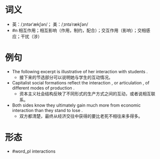 # 词义
- 英：/ˌɪntərˈækʃən/； 美：/ˌɪntəˈrækʃən/
- #n 相互作用；相互影响（作用，制约，配合）；交互作用（影响）；交相感应；干扰（涉）
# 例句
- The following excerpt is illustrative of her interaction with students .
	- 接下来的节选部分可以说明她与学生的互动情况。
- Capitalist social formations reflect the interaction , or articulation , of different modes of production .
	- 资本主义社会结构反映了不同形式的生产方式之间的互动，或者说相互联系。
- Both sides know they ultimately gain much more from economic interaction than they stand to lose .
	- 双方都清楚，最终从经济交往中获得的要比老死不相往来多得多。
# 形态
- #word_pl interactions
